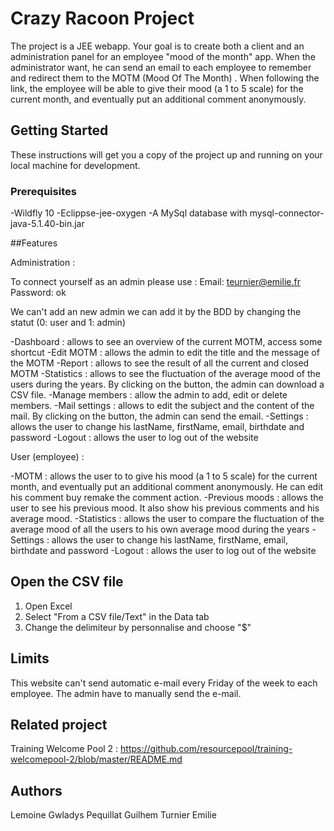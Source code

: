 # Crazy Racoon Project

The project is a JEE webapp.
Your goal is to create both a client and an administration panel for an employee "mood of the month" app. When the administrator want, he can send an email to each employee to remember and redirect them to the MOTM (Mood Of The Month)  . When following the link, the employee will be able to give their mood (a 1 to 5 scale) for the current month, and eventually put an additional comment anonymously.

## Getting Started

These instructions will get you a copy of the project up and running on your local machine for development.

### Prerequisites

-Wildfly 10
-Eclippse-jee-oxygen
-A MySql database with mysql-connector-java-5.1.40-bin.jar

##Features

Administration : 

To connect yourself as an admin please use :
Email: teurnier@emilie.fr
Password: ok

We can't add an new admin we can add it by the BDD by changing the statut (0: user and 1: admin)

-Dashboard : allows to see an overview of the current MOTM, access some shortcut
-Edit MOTM : allows the admin to edit the title and the message of the MOTM
-Report : allows to see the result of all the current and closed MOTM 
-Statistics : allows to see the fluctuation of the average mood of the users during the years. By clicking on the button, the admin can download a CSV file.
-Manage members : allow the admin to add, edit or delete members.
-Mail settings : allows to edit the subject and the content of the mail. By clicking on the button, the admin can send the email.
-Settings : allows the user to change his lastName, firstName, email, birthdate and password
-Logout : allows the user to log out of the website

User (employee) :

-MOTM : allows the user to to give his mood (a 1 to 5 scale) for the current month, and eventually put an additional comment anonymously. He can edit his comment buy remake the comment action.
-Previous moods : allows the user to see his previous mood. It also show his previous comments and his average mood.
-Statistics : allows the user to compare the fluctuation of the average mood of all the users to his own average mood during the years
-Settings : allows the user to change his lastName, firstName, email, birthdate and password
-Logout : allows the user to log out of the website

## Open the CSV file

1. Open Excel
2. Select "From a CSV file/Text" in the Data tab
3. Change the delimiteur by personnalise and choose "$"



## Limits

This website can't send automatic e-mail every Friday of the week to each employee. The admin have to manually send the e-mail.


## Related project

Training Welcome Pool 2 : https://github.com/resourcepool/training-welcomepool-2/blob/master/README.md

## Authors

Lemoine Gwladys
Pequillat Guilhem
Turnier Emilie


